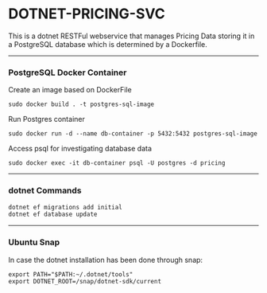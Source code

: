 # DOTNET-PRICING-SVC
This is a dotnet RESTFul webservice that manages Pricing Data storing it in a PostgreSQL database which is determined by a Dockerfile.

---

### PostgreSQL Docker Container
Create an image based on DockerFile
```
sudo docker build . -t postgres-sql-image
```

Run Postgres container
```
sudo docker run -d --name db-container -p 5432:5432 postgres-sql-image
```

Access psql for investigating database data
```
sudo docker exec -it db-container psql -U postgres -d pricing
``` 

---

### dotnet Commands

```bash
dotnet ef migrations add initial
dotnet ef database update
```

---

### Ubuntu Snap
In case the dotnet installation has been done through snap:
```
export PATH="$PATH:~/.dotnet/tools"
export DOTNET_ROOT=/snap/dotnet-sdk/current
```